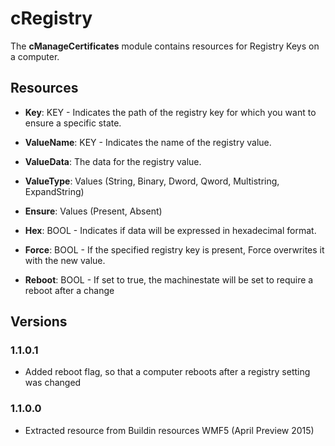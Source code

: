 # cRegistry

The **cManageCertificates** module contains resources for Registry Keys on a computer.

## Resources

*   **Key**: KEY - Indicates the path of the registry key for which you want to ensure a specific state. 

*   **ValueName**: KEY - Indicates the name of the registry value.

*   **ValueData**: The data for the registry value.

*   **ValueType**: Values (String, Binary, Dword, Qword, Multistring, ExpandString)

*   **Ensure**: Values (Present, Absent)

*   **Hex**: BOOL - Indicates if data will be expressed in hexadecimal format. 

*   **Force**: BOOL - If the specified registry key is present, Force overwrites it with the new value.

*   **Reboot**: BOOL - If set to true, the machinestate will be set to require a reboot after a change

## Versions

### 1.1.0.1

* Added reboot flag, so that a computer reboots after a registry setting was changed

### 1.1.0.0

* Extracted resource from Buildin resources WMF5 (April Preview 2015)